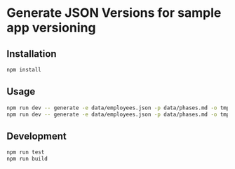 # Generate JSON Versions for sample app versioning

## Installation

```bash
npm install
```

## Usage

```bash
npm run dev -- generate -e data/employees.json -p data/phases.md -o tmp/output
npm run dev -- generate -e data/employees.json -p data/phases.md -o tmp/output --verbose
```

## Development

```bash
npm run test
npm run build
```
